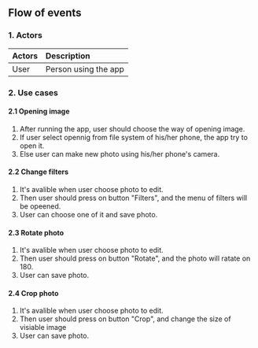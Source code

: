 
## Flow of events


### 1. Actors

| Actors | Description |
|:--|:--|
| User | Person using the app |

### 2. Use cases
#### 2.1 Opening image
1. After running the app, user should choose the way of opening image.
2. If user select opennig from file system of his/her phone, the app try to open it.
3. Else user can make new photo using his/her phone's camera.
#### 2.2 Change filters
1. It's avalible when user choose photo to edit.
2. Then user should press on button "Filters", and the menu of filters will be opeened.
3. User can choose one of it and save photo.
#### 2.3 Rotate photo
1. It's avalible when user choose photo to edit.
2. Then user should press on button "Rotate", and the photo will ratate on 180.
3. User can save photo.
#### 2.4 Crop photo
1. It's avalible when user choose photo to edit.
2. Then user should press on button "Crop", and change the size of visiable image
3. User can save photo.
